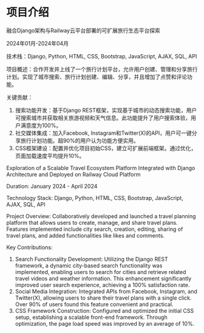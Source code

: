 # 项目介绍
融合Django架构与Railway云平台部署的可扩展旅行生态平台探索  
  
2024年01月-2024年04月  
  
技术栈：Django, Python, HTML, CSS, Bootstrap, JavaScript, AJAX, SQL, API  
  
项目概述：合作开发并上线了一个旅行计划平台，允许用户创建、管理和分享旅行计划。实现了城市搜索、旅行计划创建、编辑、分享，并且增加了点赞和评论功能。  
  
关键贡献：  
1. 搜索功能开发：基于Django REST框架，实现基于城市的动态搜索功能，用户可搜索城市并获取相关旅游视频和天气信息。此功能提升了用户搜索体验，用户满意度为100%。  
2. 社交媒体集成：加入Facebook, Instagram和Twitter(X)的API，用户可一键分享旅行计划功能。超90%的用户认为功能方便实用。  
3. CSS框架建设：配置并优化项目初始CSS，建立可扩展前端框架。通过优化，页面加载速度平均提升10%。  
  
Exploration of a Scalable Travel Ecosystem Platform Integrated with Django Architecture and Deployed on Railway Cloud Platform  
  
Duration: January 2024 - April 2024  
  
Technology Stack: Django, Python, HTML, CSS, Bootstrap, JavaScript, AJAX, SQL, API  
  
Project Overview: Collaboratively developed and launched a travel planning platform that allows users to create, manage, and share travel plans. Features implemented include city search, creation, editing, sharing of travel plans, and added functionalities like likes and comments.  
  
Key Contributions:  
  
1. Search Functionality Development: Utilizing the Django REST framework, a dynamic city-based search functionality was implemented, enabling users to search for cities and retrieve related travel videos and weather information. This enhancement significantly improved user search experience, achieving a 100% satisfaction rate.  
2. Social Media Integration: Integrated APIs from Facebook, Instagram, and Twitter(X), allowing users to share their travel plans with a single click. Over 90% of users found this feature convenient and practical.  
3. CSS Framework Construction: Configured and optimized the initial CSS setup, establishing a scalable front-end framework. Through optimization, the page load speed was improved by an average of 10%.  
